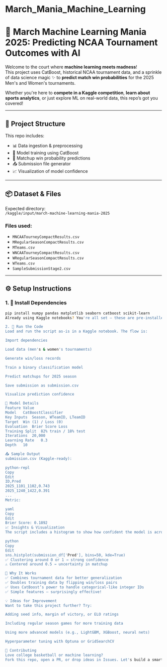 # March_Mania_Machine_Learning
# 🏀 March Machine Learning Mania 2025: Predicting NCAA Tournament Outcomes with AI

Welcome to the court where **machine learning meets madness**!  
This project uses CatBoost, historical NCAA tournament data, and a sprinkle of data science magic ✨ to **predict match win probabilities** for the 2025 Men's and Women's tournaments.

Whether you're here to **compete in a Kaggle competition**, **learn about sports analytics**, or just explore ML on real-world data, this repo’s got you covered!

---

## 📁 Project Structure

This repo includes:
- 📊 Data ingestion & preprocessing  
- 🤖 Model training using CatBoost  
- 🔮 Matchup win probability predictions  
- 📤 Submission file generator  
- 📈 Visualization of model confidence

---

## 📦 Dataset & Files

Expected directory:  
`/kaggle/input/march-machine-learning-mania-2025`

### Files used:
- `MNCAATourneyCompactResults.csv`  
- `MRegularSeasonCompactResults.csv`  
- `MTeams.csv`  
- `WNCAATourneyCompactResults.csv`  
- `WRegularSeasonCompactResults.csv`  
- `WTeams.csv`  
- `SampleSubmissionStage2.csv`

---

## ⚙️ Setup Instructions

### 1. 🧰 Install Dependencies

```bash
pip install numpy pandas matplotlib seaborn catboost scikit-learn
Already using Kaggle notebooks? You're all set — these are pre-installed!

2. 🚀 Run the Code
Load and run the script as-is in a Kaggle notebook. The flow is:

Import dependencies

Load data (men's & women's tournaments)

Generate win/loss records

Train a binary classification model

Predict matchups for 2025 season

Save submission as submission.csv

Visualize prediction confidence

🤖 Model Details
Feature	Value
Model	CatBoostClassifier
Key Inputs	Season, WTeamID, LTeamID
Target	Win (1) / Loss (0)
Evaluation	Brier Score Loss
Training Split	82% train / 18% test
Iterations	20,000
Learning Rate	0.3
Depth	10

📤 Sample Output
submission.csv (Kaggle-ready):

python-repl
Copy
Edit
ID,Pred
2025_1101_1102,0.743
2025_1240_1422,0.391
...
Metric:

yaml
Copy
Edit
Brier Score: 0.1892
📈 Insights & Visualization
The script includes a histogram to show how confident the model is across matchups:

python
Copy
Edit
sns.histplot(submission_df['Pred'], bins=50, kde=True)
✅ Clustering around 0 or 1 → strong confidence
⚠️ Centered around 0.5 → uncertainty in matchup

🧪 Why It Works
✅ Combines tournament data for better generalization
✅ Doubles training data by flipping win/loss pairs
✅ Uses CatBoost’s power to handle categorical-like integer IDs
✅ Simple features — surprisingly effective!

💡 Ideas for Improvement
Want to take this project further? Try:

Adding seed info, margin of victory, or ELO ratings

Including regular season games for more training data

Using more advanced models (e.g., LightGBM, XGBoost, neural nets)

Hyperparameter tuning with Optuna or GridSearchCV

🤝 Contributing
Love college basketball or machine learning?
Fork this repo, open a PR, or drop ideas in Issues. Let's build a smarter bracket together! 🧠📈
